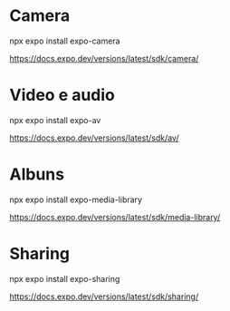 # Camera

npx expo install expo-camera

https://docs.expo.dev/versions/latest/sdk/camera/

# Video e audio

npx expo install expo-av

https://docs.expo.dev/versions/latest/sdk/av/

# Albuns

npx expo install expo-media-library

https://docs.expo.dev/versions/latest/sdk/media-library/

# Sharing

npx expo install expo-sharing

https://docs.expo.dev/versions/latest/sdk/sharing/
